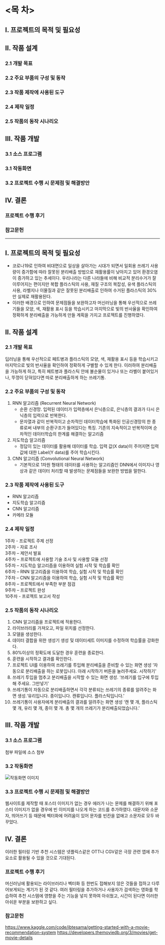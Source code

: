 # <목  차>

## Ⅰ. 프로젝트의 목적 및 필요성

## Ⅱ. 작품 설계
### 2.1 개발 목표
### 2.2 주요 부품의 구성 및 동작
### 2.3 작품 제작에 사용된 도구
### 2.4 제작 일정
### 2.5 작품의 동작 시나리오

## Ⅲ. 작품 개발
### 3.1 소스 프로그램
### 3.1 작동화면
### 3.2 프로젝트 수행 시 문제점 및 해결방안

## Ⅳ. 결론

### 프로젝트 수행 후기

### 참고문헌




--------------------------------------------------------------------------------------------------------------------------------------





## Ⅰ. 프로젝트의 목적 및 필요성
+ 코로나19로 인하여 비대면으로 일상을 살아가는 시대가 되면서 일회용 쓰레기 사용량이 증가함에 따라 잘못된 분리배출 방법으로 재활용률이 낮아지고 있어 환경오염이 증가하고 있는 추세이다. 우리나라는 다른 나라들에 비해 비교적 분리수거가 잘 이루어지는 편이지만 복합 플라스틱의 사용, 재질 구조의 복잡성, 유색 플라스틱의 사용, 라벨지나 이물질과 같은 잘못된 분리배출로 인하여 수거된 플라스틱의 30%만 실제로 재활용된다.
+ 이러한 배경으로 인하여 문제점들을 보완하고자 머신러닝을 통해 우선적으로 쓰레기들을 모양, 색, 재활용 표시 등을 학습시키고 마지막으로 빛의 반사율을 확인하여 정확하게 분리배출을 가능하게 만들 계획을 가지고 프로젝트를 진행하였다.

## Ⅱ. 작품 설계
### 2.1 개발 목표
 딥러닝을 통해 우선적으로 페트병과 플라스틱의 모양, 색, 재활용 표시 등을 학습시키고 마지막으로 빛의 반사율을 확인하여 정확하게 구별할 수 있게 한다. 이러하여 분리배출을 가능하게 하고, 특히 페트병과 플라스틱 안에 불순물이 있거나 또는 라벨이 붙어있거나, 뚜껑이 닫혀있다면 따로 분리배출하게 하는 쓰레기통.

### 2.2 주요 부품의 구성 및 동작
 1. RNN 알고리즘 (Recurrent Neural Network)
       - 순환 신경망. 입력된 데이터가 입력층에서 은닉층으로, 은닉층의 결과가 다시 은닉층의 입력으로 반복한다.
       - 문자열과 같이 반복적이고 순차적인 데이터학습에 특화된 인공신경망의 한 종류로써 내부의 순환구조가 들어있다는 특징. 기존의 지속적이고 반복적이며 순차적인 데이터학습의 한계를 해결하는 알고리즘
 2. 지도학습 알고리즘
       - 정답이 있는 데이터를 활용해 데이터를 학습. 입력 값(X data)이 주어지면 입력 값에 대한 Label(Y data)를 주어 학습시킨다.
 3. CNN 알고리즘 (Convolutional Neural Network)
       - 기본적으로 1차원 형태의 데이터를 사용하는 알고리즘인 DNN에서 이미지나 영상과 같은 데이터 처리할 때 발생하는 문제점들을 보완한 방법을 말한다.

### 2.3 작품 제작에 사용된 도구
- RNN 알고리즘
- 지도학습 알고리즘
- CNN 알고리즘
- 카메라 모듈

### 2.4 제작 일정
1주차 - 프로젝트 주제 선정  
2주차 - 자료 조사  
3주차 – 제안서 발표  
4주차 – 프로젝트에 사용할 기술 조사 및 사용할 모듈 선정  
5주차 – 지도학습 알고리즘을 이용하여 실험 시작 및 학습률 확인  
6주차 – RNN 알고리즘을 이용하여 학습, 실험 시작 및 학습률 확인  
7주차 – CNN 알고리즘을 이용하여 학습, 실험 시작 및 학습률 확인  
8주차 – 프로젝트에서 부족한 부분 점검  
9주차 – 프로젝트 완성  
10주차 - 프로젝트 보고서 작성

### 2.5 작품의 동작 시나리오
1. CNN 알고리즘을 프로젝트에 적용한다.
2. 라이브러리를 가져오고, 파일 위치를 선정한다.
3. 모델을 생성한다.
4. 데이터 결합을 위한 생성기 생성 및 데이터세트 이미지를 수정하여 학습률을 강화한다.
5. 80%이상의 정확도에 도달한 경우 훈련을 종료한다.
6. 훈련을 시작하고 결과를 확인한다.
7. 프로젝트 UI를 이용하여 쓰레기를 투입해 분리배출을 준비할 수 있는 화면 생성  ‘자동으로 분리배출을 하는 로봇입니다. 아래 시작하기 버튼을 눌러주세요. 시작하기’
8. 쓰레기 투입을 멈추고 분리배출을 시작할 수 있는 화면 생성.  ‘쓰레기를 입구에 투입해 주세요. 그만넣기’
9. 쓰레기통이 자동으로 분리배출하면서 각각 분류되는 쓰레기의 종류를 알려주는 화면 생성.‘유리입니다. 종이입니다. 캔류입니다. 플라스틱입니다.’
10. 쓰레기통이 사용자에게 분리배출의 결과를 알려주는 화면 생성 ‘캔 몇 개, 플라스틱 몇 개, 유리 몇 개, 종이 몇 개. 총 몇 개의 쓰레기가 분리배출되었습니다.’

## Ⅲ. 작품 개발
### 3.1 소스 프로그램
첨부 파일에 소스 첨부

### 3.2 작동화면
![작동화면 이미지](https://i.esdrop.com/d/f/3X5MiUW5Gr/loyp7XOUmG.png)

### 3.3 프로젝트 수행 시 문제점 및 해결방안
웹사이트를 제작할 때 포스터 이미지가 없는 경우 에러가 나는 문제를 해결하기 위해 포스터 이미지가 없을 경우에 빈 이미지를 나오게 하는 코드를 추가하였다.
대문자와 소문자, 띄어쓰기 등 때문에 벡터화에 어려움이 있어 문자를 빈칸을 없애고 소문자로 모두 바꾸었다.

## Ⅳ. 결론
이러한 필터링 기반 추천 시스템은 넷플릭스같은 OTT나 CGV같은 극장 관련 앱에 추가 요소로 활용될 수 있을 것으로 기대된다.

### 프로젝트 수행 후기
머신러닝에 활용되는 라이브러리나 벡터화 등 한번도 접해보지 않은 것들을 접하고 다루어보게되는 계기가 된 것 같다.
여러 필터링을 추가하거나 사용자가 검색하는 영화를 학습하여 추천 시스템에 영향을 주는 기능을 넣지 못하여 아쉬웠고, 시간이 된다면 이러한 아쉬운 부분을 보완하고 싶다.


### 참고문헌
https://www.kaggle.com/code/ibtesama/getting-started-with-a-movie-recommendation-system
https://developers.themoviedb.org/3/movies/get-movie-details

